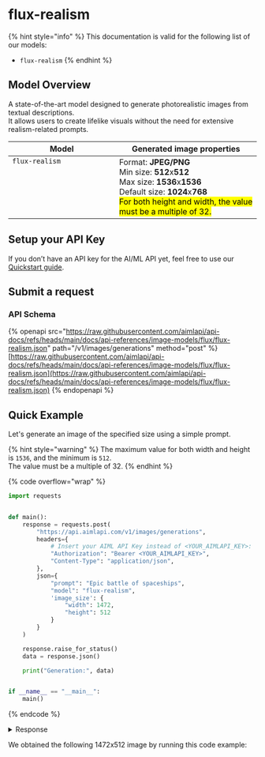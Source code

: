 # flux-realism

{% hint style="info" %}
This documentation is valid for the following list of our models:

* `flux-realism`
{% endhint %}

## Model Overview

A state-of-the-art model designed to generate photorealistic images from textual descriptions. \
It allows users to create lifelike visuals without the need for extensive realism-related prompts.

<table><thead><tr><th width="201" valign="top">Model</th><th>Generated image properties</th></tr></thead><tbody><tr><td valign="top"><code>flux-realism</code></td><td>Format: <strong>JPEG/PNG</strong><br>Min size: <strong>512</strong>x<strong>512</strong><br>Max size: <strong>1536</strong>x<strong>1536</strong><br>Default size: <strong>1024</strong>x<strong>768</strong><br><mark style="background-color:yellow;">For both height and width, the value must be a multiple of 32.</mark></td></tr></tbody></table>

## Setup your API Key

If you don’t have an API key for the AI/ML API yet, feel free to use our [Quickstart guide](https://docs.aimlapi.com/quickstart/setting-up).

## Submit a request

### API Schema

{% openapi src="https://raw.githubusercontent.com/aimlapi/api-docs/refs/heads/main/docs/api-references/image-models/flux/flux-realism.json" path="/v1/images/generations" method="post" %}
[https://raw.githubusercontent.com/aimlapi/api-docs/refs/heads/main/docs/api-references/image-models/flux/flux-realism.json](https://raw.githubusercontent.com/aimlapi/api-docs/refs/heads/main/docs/api-references/image-models/flux/flux-realism.json)
{% endopenapi %}

## Quick Example

Let's generate an image of the specified size using a simple prompt.

{% hint style="warning" %}
The maximum value for both width and height is `1536`, and the minimum is `512`. \
The value must be a multiple of 32.
{% endhint %}

{% code overflow="wrap" %}
```python
import requests


def main():
    response = requests.post(
        "https://api.aimlapi.com/v1/images/generations",
        headers={
            # Insert your AIML API Key instead of <YOUR_AIMLAPI_KEY>:
            "Authorization": "Bearer <YOUR_AIMLAPI_KEY>",
            "Content-Type": "application/json",
        },
        json={
            "prompt": "Epic battle of spaceships",
            "model": "flux-realism",
            'image_size': {
                "width": 1472,
                "height": 512
            }
        }
    )

    response.raise_for_status()
    data = response.json()

    print("Generation:", data)


if __name__ == "__main__":
    main()

```
{% endcode %}

<details>

<summary>Response</summary>

{% code overflow="wrap" %}
```json5
Generation: {'images': [{'url': 'https://cdn.aimlapi.com/eagle/files/elephant/nUJYdUrH6sLhgw2K2Z3hR_91336d262dc64dce8644c7c6f5adb11b.jpg', 'width': 1472, 'height': 512, 'content_type': 'image/jpeg'}], 'timings': {'inference': 5.585701048956253}, 'seed': 3110284405, 'has_nsfw_concepts': [False], 'prompt': 'Epic battle of spaceships'}
```
{% endcode %}

</details>

We obtained the following 1472x512 image by running this code example:

<figure><img src="../../../.gitbook/assets/nUJYdUrH6sLhgw2K2Z3hR_91336d262dc64dce8644c7c6f5adb11b.jpg" alt=""><figcaption></figcaption></figure>

